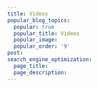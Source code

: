 ```yaml
---
title: Videos
popular_blog_topics:
  popular: true
  popular_title: Videos
  popular_image:
  popular_order: '9'
post:
search_engine_optimization:
  page_title:
  page_description:
---
```

